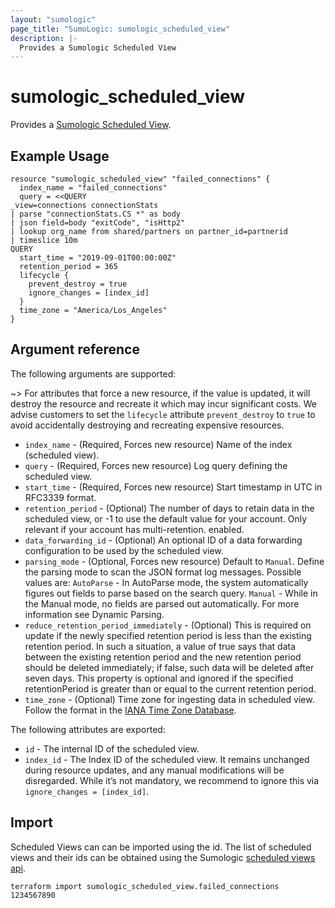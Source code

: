 ```yaml
---
layout: "sumologic"
page_title: "SumoLogic: sumologic_scheduled_view"
description: |-
  Provides a Sumologic Scheduled View
---
```


# sumologic_scheduled_view
Provides a [Sumologic Scheduled View][1].

## Example Usage
```hcl
resource "sumologic_scheduled_view" "failed_connections" {
  index_name = "failed_connections"
  query = <<QUERY
_view=connections connectionStats
| parse "connectionStats.CS *" as body
| json field=body "exitCode", "isHttp2"
| lookup org_name from shared/partners on partner_id=partnerid
| timeslice 10m
QUERY
  start_time = "2019-09-01T00:00:00Z"
  retention_period = 365
  lifecycle {
    prevent_destroy = true
    ignore_changes = [index_id]
  }
  time_zone = "America/Los_Angeles"
}
```

## Argument reference

The following arguments are supported:

~> For attributes that force a new resource, if the value is updated, it will destroy the resource and recreate it which may incur significant costs. We advise customers to set the `lifecycle` attribute `prevent_destroy` to `true` to avoid accidentally destroying and recreating expensive resources.

- `index_name` - (Required, Forces new resource) Name of the index (scheduled view).
- `query` - (Required, Forces new resource) Log query defining the scheduled view.
- `start_time` - (Required, Forces new resource) Start timestamp in UTC in RFC3339 format.
- `retention_period` - (Optional) The number of days to retain data in the scheduled view, or -1 to use the default value for your account. Only relevant if your account has multi-retention. enabled.
- `data_forwarding_id` - (Optional) An optional ID of a data forwarding configuration to be used by the scheduled view.
- `parsing_mode` - (Optional, Forces new resource) Default to `Manual`. Define the parsing mode to scan the JSON format log messages. Possible values are: `AutoParse` - In AutoParse mode, the system automatically figures out fields to parse based on the search query. `Manual` - While in the Manual mode, no fields are parsed out automatically. For more information see Dynamic Parsing.
- `reduce_retention_period_immediately` - (Optional) This is required on update if the newly specified retention period is less than the existing retention period. In such a situation, a value of true says that data between the existing retention period and the new retention period should be deleted immediately; if false, such data will be deleted after seven days. This property is optional and ignored if the specified retentionPeriod is greater than or equal to the current retention period.
- `time_zone` - (Optional) Time zone for ingesting data in scheduled view. Follow the format in the [IANA Time Zone Database][3].

The following attributes are exported:

- `id` - The internal ID of the scheduled view.
- `index_id` - The Index ID of the scheduled view. It remains unchanged during resource updates, and any manual modifications will be disregarded. While it’s not mandatory, we recommend to ignore this via `ignore_changes = [index_id]`.

## Import
Scheduled Views can can be imported using the id. The list of scheduled views and their ids can be obtained using the Sumologic [scheduled views api][2].

```hcl
terraform import sumologic_scheduled_view.failed_connections 1234567890
```

[1]: https://help.sumologic.com/Manage/Scheduled-Views
[2]: https://api.sumologic.com/docs/#operation/listScheduledViews
[3]: https://en.wikipedia.org/wiki/List_of_tz_database_time_zones#List
